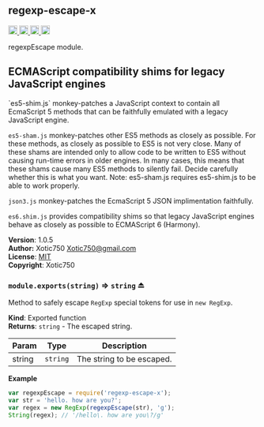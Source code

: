 <a name="module_regexp-escape-x"></a>
## regexp-escape-x
<a href="https://travis-ci.org/Xotic750/regexp-escape-x"
title="Travis status">
<img src="https://travis-ci.org/Xotic750/regexp-escape-x.svg?branch=master"
alt="Travis status" height="18">
</a>
<a href="https://david-dm.org/Xotic750/regexp-escape-x"
title="Dependency status">
<img src="https://david-dm.org/Xotic750/regexp-escape-x.svg"
alt="Dependency status" height="18"/>
</a>
<a href="https://david-dm.org/Xotic750/regexp-escape-x#info=devDependencies"
title="devDependency status">
<img src="https://david-dm.org/Xotic750/regexp-escape-x/dev-status.svg"
alt="devDependency status" height="18"/>
</a>
<a href="https://badge.fury.io/js/regexp-escape-x" title="npm version">
<img src="https://badge.fury.io/js/regexp-escape-x.svg"
alt="npm version" height="18">
</a>

regexpEscape module.

<h2>ECMAScript compatibility shims for legacy JavaScript engines</h2>
`es5-shim.js` monkey-patches a JavaScript context to contain all EcmaScript 5
methods that can be faithfully emulated with a legacy JavaScript engine.

`es5-sham.js` monkey-patches other ES5 methods as closely as possible.
For these methods, as closely as possible to ES5 is not very close.
Many of these shams are intended only to allow code to be written to ES5
without causing run-time errors in older engines. In many cases,
this means that these shams cause many ES5 methods to silently fail.
Decide carefully whether this is what you want. Note: es5-sham.js requires
es5-shim.js to be able to work properly.

`json3.js` monkey-patches the EcmaScript 5 JSON implimentation faithfully.

`es6.shim.js` provides compatibility shims so that legacy JavaScript engines
behave as closely as possible to ECMAScript 6 (Harmony).

**Version**: 1.0.5  
**Author:** Xotic750 <Xotic750@gmail.com>  
**License**: [MIT](&lt;https://opensource.org/licenses/MIT&gt;)  
**Copyright**: Xotic750  
<a name="exp_module_regexp-escape-x--module.exports"></a>
### `module.exports(string)` ⇒ <code>string</code> ⏏
Method to safely escape `RegExp` special tokens for use in `new RegExp`.

**Kind**: Exported function  
**Returns**: <code>string</code> - The escaped string.  

| Param | Type | Description |
| --- | --- | --- |
| string | <code>string</code> | The string to be escaped. |

**Example**  
```js
var regexpEscape = require('regexp-escape-x');
var str = 'hello. how are you?';
var regex = new RegExp(regexpEscape(str), 'g');
String(regex); // '/hello\. how are you\?/g'
```
